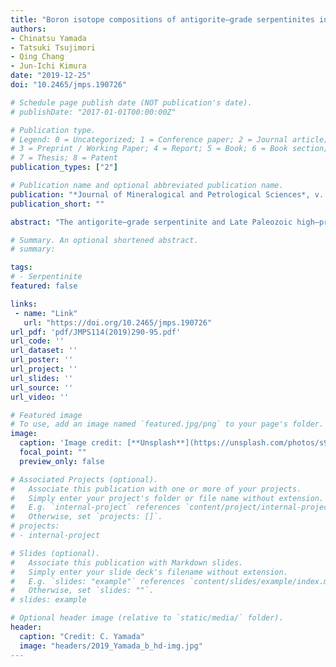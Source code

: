```yaml
---
title: "Boron isotope compositions of antigorite–grade serpentinites in the Itoigawa–Omi area of the Hida–Gaien Belt, Japan"
authors:
- Chinatsu Yamada
- Tatsuki Tsujimori
- Qing Chang
- Jun-Ichi Kimura
date: "2019-12-25"
doi: "10.2465/jmps.190726"

# Schedule page publish date (NOT publication's date).
# publishDate: "2017-01-01T00:00:00Z"

# Publication type.
# Legend: 0 = Uncategorized; 1 = Conference paper; 2 = Journal article;
# 3 = Preprint / Working Paper; 4 = Report; 5 = Book; 6 = Book section;
# 7 = Thesis; 8 = Patent
publication_types: ["2"]

# Publication name and optional abbreviated publication name.
publication: "*Journal of Mineralogical and Petrological Sciences*, v. 114, no. 6, p. 209-205, doi:10.2465/jmps.190726"
publication_short: ""

abstract: "The antigorite–grade serpentinite and Late Paleozoic high–pressure schists are main components of a serpentinite– matrix mélange in the Itoigawa–Omi area, Hida–Gaien Belt, Japan. Based on the petrologic characteristics of the high–pressure schists, the mélange is divided into two units, namely an 'eclogitic unit' and a 'non–eclogitic unit'. Our preliminary in–situ boron isotope analyses of five serpentinites using a laser–ablation multiple–collector inductively–coupled–plasma mass spectrometry (LA–MC–ICPMS) found a systematic difference of boron isotopic trends among the two units in the same mélange. The eclogitic unit serpentinites from Yunotani and Kotagi–gawa are characterized by lower δ11B value (mostly lower than +10‰), whereas the non–eclogitic unit serpentinite from Omi–gawa is higher than +10‰. Although the δ11B value of <0‰ was not measured from the eclogitic unit serpentinites, the relatively low δ11B values of <+10‰ might have recorded the signature of fluids released from deep subducted dehydrating slab. In contrast, the non–eclogitic unit serpentinite might have been affected by fluids released from shallower portion. Our new data confirmed the potential sensitivity of the boron isotope signature of serpentinites reflecting variation of high–pressure metamorphism."

# Summary. An optional shortened abstract.
# summary: 

tags: 
# - Serpentinite
featured: false

links:
 - name: "Link"
   url: "https://doi.org/10.2465/jmps.190726"
url_pdf: 'pdf/JMPS114(2019)290-95.pdf'
url_code: ''
url_dataset: ''
url_poster: ''
url_project: ''
url_slides: ''
url_source: ''
url_video: ''

# Featured image
# To use, add an image named `featured.jpg/png` to your page's folder. 
image: 
  caption: 'Image credit: [**Unsplash**](https://unsplash.com/photos/s9CC2SKySJM)'
  focal_point: ""
  preview_only: false

# Associated Projects (optional).
#   Associate this publication with one or more of your projects.
#   Simply enter your project's folder or file name without extension.
#   E.g. `internal-project` references `content/project/internal-project/index.md`.
#   Otherwise, set `projects: []`.
# projects:
# - internal-project

# Slides (optional).
#   Associate this publication with Markdown slides.
#   Simply enter your slide deck's filename without extension.
#   E.g. `slides: "example"` references `content/slides/example/index.md`.
#   Otherwise, set `slides: ""`.
# slides: example

# Optional header image (relative to `static/media/` folder).
header:
  caption: "Credit: C. Yamada"
  image: "headers/2019_Yamada_b_hd-img.jpg"
---
```

